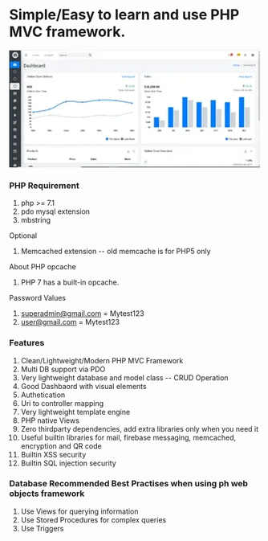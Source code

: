 Simple/Easy to learn and use PHP MVC framework.
=======

<img src="https://github.com/RakeshShrestha/Php-Web-Objects/blob/master/screen/dashboard1.png?raw=true" alt="Dashboard" />

### PHP Requirement

1. php >= 7.1
2. pdo mysql extension
3. mbstring

Optional
1. Memcached extension -- old memcache is for PHP5 only

About PHP opcache
1. PHP 7 has a built-in opcache. 

Password Values
1. superadmin@gmail.com = Mytest123
2. user@gmail.com = Mytest123

### Features
1. Clean/Lightweight/Modern PHP MVC Framework
2. Multi DB support via PDO 
3. Very lightweight database and model class -- CRUD Operation
4. Good Dashbaord with visual elements
5. Authetication
6. Uri to controller mapping
7. Very lightweight template engine
8. PHP native Views
9. Zero thirdparty dependencies, add extra libraries only when you need it
10. Useful builtin libraries for mail, firebase messaging, memcached, encryption and QR code
11. Builtin XSS security
12. Builtin SQL injection security

### Database Recommended Best Practises when using ph web objects framework
1. Use Views for querying information
2. Use Stored Procedures for complex queries
3. Use Triggers
